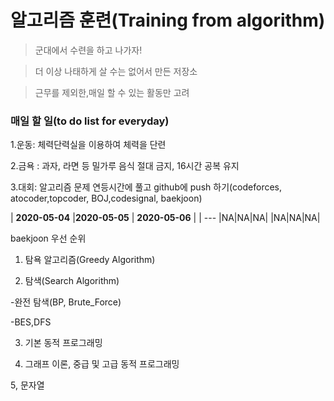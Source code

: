# 알고리즘 훈련(Training from algorithm)

>군대에서 수련을 하고 나가자!


>더 이상 나태하게 살 수는 없어서 만든 저장소


>근무를 제외한,매일 할 수 있는 활동만 고려

### 매일 할 일(to do list for everyday)


1.운동: 체력단력실을 이용하여 체력을 단련


2.금욕 : 과자, 라면 등 밀가루 음식 절대 금지, 16시간 공복 유지


3.대회: 알고리즘 문제 연등시간에 풀고 github에 push 하기(codeforces, atocoder,topcoder, BOJ,codesignal, baekjoon)


| **2020-05-04** |**2020-05-05** | **2020-05-06** |
| ---
|NA|NA|NA|
|NA|NA|NA|


baekjoon 우선 순위

1. 탐욕 알고리즘(Greedy Algorithm)

2. 탐색(Search Algorithm)

-완전 탐색(BP, Brute_Force)

-BES,DFS

3. 기본 동적 프로그래밍

4. 그래프 이론, 중급 및 고급 동적 프로그래밍

5, 문자열
